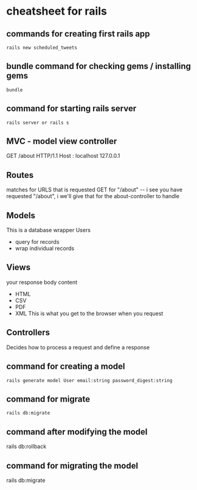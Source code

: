 # cheatsheet for rails




## commands for creating first rails app
```
rails new scheduled_tweets
```
## bundle command for checking gems / installing gems
```
bundle
```
## command for starting rails server

```
rails server or rails s
```
## MVC - model view controller

GET  /about HTTP/1.1
Host : localhost 127.0.0.1

## Routes
matches for URLS that is requested
GET for "/about"
-- i see you have requested "/about", i we'll give that for the about-controller to handle

## Models
This is a database wrapper
Users
- query for records
- wrap individual records

## Views 
your response body content
- HTML
- CSV
- PDF 
- XML
This is what you get to the browser when you request 

## Controllers
Decides how to process a request and define a response

## command for creating a model
```
rails generate model User email:string password_digest:string
```
## command for migrate
```
rails db:migrate
```

## command after modifying the model
rails db:rollback

## command for migrating the model
rails db:migrate